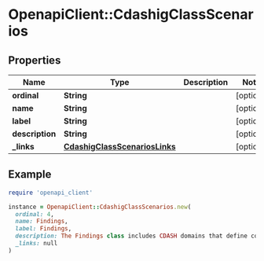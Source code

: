 # OpenapiClient::CdashigClassScenarios

## Properties

| Name | Type | Description | Notes |
| ---- | ---- | ----------- | ----- |
| **ordinal** | **String** |  | [optional] |
| **name** | **String** |  | [optional] |
| **label** | **String** |  | [optional] |
| **description** | **String** |  | [optional] |
| **_links** | [**CdashigClassScenariosLinks**](CdashigClassScenariosLinks.md) |  | [optional] |

## Example

```ruby
require 'openapi_client'

instance = OpenapiClient::CdashigClassScenarios.new(
  ordinal: 4,
  name: Findings,
  label: Findings,
  description: The Findings class includes CDASH domains that define collection standards for results from evaluations such as physical examinations, laboratory tests, electrocardiogram (ECG) testing, and responses to questionnaires. (Source: CDASHIG v2.1, Section 8.3),
  _links: null
)
```

